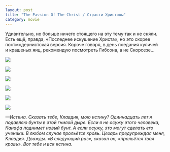 ```yaml
---
layout: post
title: "The Passion Of The Christ / Страсти Христовы"
category: movie
---
```

Удивительно, но больше ничего стоящего на эту тему так и&#160;не сняли. Есть ещё, правда, «Последнее искушение Христа», но это скорее постмодернистская версия. Короче говоря, в&#160;день поедания куличей и&#160;крашеных яиц, рекомендую посмотреть Гибсона, а&#160;не Скорсезе...

![](https://pics.livejournal.com/quillcraft/pic/001r876x)

![](https://pics.livejournal.com/quillcraft/pic/001r9aeh)

![](https://pics.livejournal.com/quillcraft/pic/001ras7g)

![](https://pics.livejournal.com/quillcraft/pic/001rbqh4)

![](https://pics.livejournal.com/quillcraft/pic/001rczyp)

![](https://pics.livejournal.com/quillcraft/pic/001rdsp3)

*—Истина. Сказать тебе, Клавдия, мою истину? Одиннадцать лет я подавляю бунты в&#160;этой гнилой дыре. Если я не осужу этого человека, Каиафа поднимет новый бунт. А&#160;если осужу, это могут сделать его ученики. В&#160;любом случае прольётся кровь. Цезарь предупреждал меня, Клавдия. Дважды. «В&#160;следующий раз», сказал он, «прольётся твоя кровь». Вот тебе и&#160;вся истина.*
